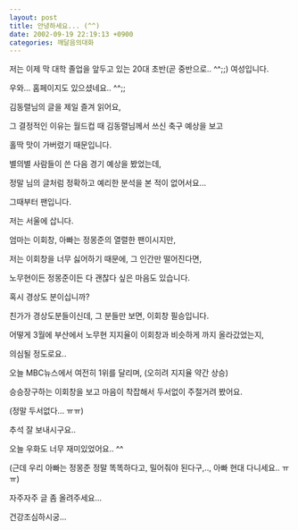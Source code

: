 ```yaml
---
layout: post
title: 안녕하세요... (^^)
date: 2002-09-19 22:19:13 +0900
categories: 깨달음의대화
---
```

저는 이제 막 대학 졸업을 앞두고 있는 20대 초반(곧 중반으로.. ^^;;) 여성입니다.
  
우와... 홈페이지도 있으셨네요.. ^^;;
  

  
김동렬님의 글을 제일 즐겨 읽어요,
  
그 결정적인 이유는 월드컵 때 김동렬님께서 쓰신 축구 예상을 보고
  
홀딱 맛이 가버렸기 때문입니다.
  

  
별의별 사람들이 쓴 다음 경기 예상을 봤었는데,
  
정말 님의 글처럼 정확하고 예리한 분석을 본 적이 없어서요...
  
그때부터 팬입니다.
  

  
저는 서울에 삽니다.
  
엄마는 이회창, 아빠는 정몽준의 열렬한 팬이시지만,
  
저는 이회창을 너무 싫어하기 때문에, 그 인간만 떨어진다면,
  
노무현이든 정몽준이든 다 괜찮다 싶은 마음도 있습니다.
  

  
혹시 경상도 분이십니까?
  
친가가 경상도분들이신데, 그 분들만 보면, 이회창 필승입니다.
  
어떻게 3월에 부산에서 노무현 지지율이 이회창과 비슷하게 까지 올라갔었는지,
  
의심될 정도로요..
  

  
오늘 MBC뉴스에서 여전히 1위를 달리며, (오히려 지지율 약간 상승)
  
승승장구하는 이회창을 보고 마음이 착잡해서 두서없이 주절거려 봤어요.
  
(정말 두서없다... ㅠㅠ)
  

  
추석 잘 보내시구요..
  
오늘 우화도 너무 재미있었어요.. ^^
  
(근데 우리 아빠는 정몽준 정말 똑똑하다고, 밀어줘야 된다구,.., 아빠 현대 다니세요.. ㅠㅠ)
  

  
자주자주 글 좀 올려주세요...
  
건강조심하시궁...